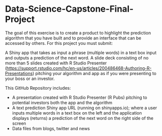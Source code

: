 # Data-Science-Capstone-Final-Project
The goal of this exercise is to create a product to highlight the prediction algorithm that you have built and to provide an interface that can be accessed by others. For this project you must submit:

A Shiny app that takes as input a phrase (multiple words) in a text box input and outputs a prediction of the next word.
A slide deck consisting of no more than 5 slides created with R Studio Presenter (https://support.rstudio.com/hc/en-us/articles/200486468-Authoring-R-Presentations) pitching your algorithm and app as if you were presenting to your boss or an investor.

This GitHub Repository includes: 
- A presentation created with R Studio Presenter (R Pubs) pitching to potential investors both the app and the algorithm
- A text prediction Shiny app URL (running on shinyapps.io); where a user inputs multiple words in a text box on the left and the application displays (returns) a prediction of the next word on the right side of the screen
- Data files from blogs, twitter and news

